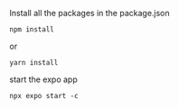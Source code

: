 Install all the packages in the package.json
```
npm install
```
or
```
yarn install
```
start the expo app
```
npx expo start -c
```
